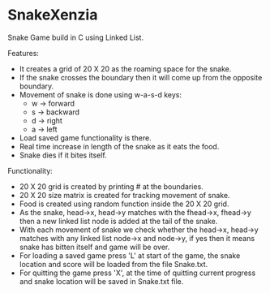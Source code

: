 # SnakeXenzia
Snake Game build in C using Linked List.

Features:
- It creates a grid of 20 X 20 as the roaming space for the snake.
- If the snake crosses the boundary then it will come up from the opposite boundary.
- Movement of snake is done using w-a-s-d keys:
  - w -> forward
  - s -> backward
  - d -> right
  - a -> left
- Load saved game functionality is there.
- Real time increase in length of the snake as it eats the food.
- Snake dies if it bites itself.

Functionality:
- 20 X 20 grid is created by printing # at the boundaries.
- 20 X 20 size matrix is created for tracking movement of snake.
- Food is created using random function inside the 20 X 20 grid.
- As the snake, head->x, head->y matches with the fhead->x, fhead->y then a new linked list node is added at the tail of the snake.
- With each movement of snake we check whether the head->x, head->y matches with any linked list node->x and node->y, 
  if yes then it means snake has bitten itself and game will be over.
- For loading a saved game press 'L' at start of the game, the snake location and score will be loaded from the file Snake.txt.
- For quitting the game press 'X', at the time of quitting current progress and snake location will be saved in Snake.txt file.
